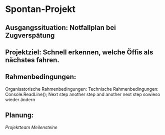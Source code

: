 # Spontan-Projekt
## Ausgangssituation: Notfallplan bei Zugverspätung
## Projektziel: Schnell erkennen, welche Öffis als nächstes fahren.
## Rahmenbedingungen: 
Organisatorische Rahmenbedingungen:
Technische Rahmenbedingungen:
Console.ReadLine();
Next step
another step
and another next step
sowieso
wieder ändern

## Planung: 
*Projektteam*
*Meilensteine*
